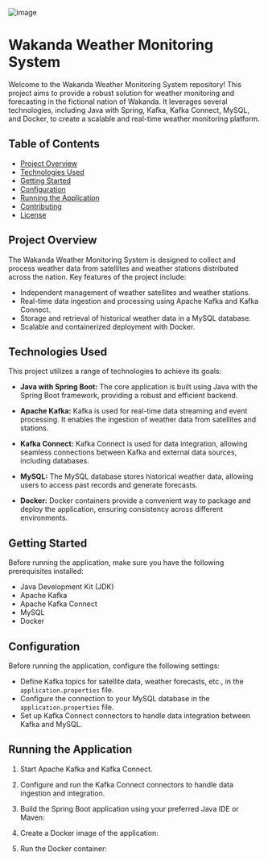 ![image](https://github.com/kimbrano04/wakanda-weather-monitoring/assets/17338297/c88bda35-1217-4485-9ead-70329057f887)


# Wakanda Weather Monitoring System

Welcome to the Wakanda Weather Monitoring System repository! This project aims to provide a robust solution for weather monitoring and forecasting in the fictional nation of Wakanda. It leverages several technologies, including Java with Spring, Kafka, Kafka Connect, MySQL, and Docker, to create a scalable and real-time weather monitoring platform.

## Table of Contents

- [Project Overview](#project-overview)
- [Technologies Used](#technologies-used)
- [Getting Started](#getting-started)
- [Configuration](#configuration)
- [Running the Application](#running-the-application)
- [Contributing](#contributing)
- [License](#license)

## Project Overview

The Wakanda Weather Monitoring System is designed to collect and process weather data from satellites and weather stations distributed across the nation. Key features of the project include:

- Independent management of weather satellites and weather stations.
- Real-time data ingestion and processing using Apache Kafka and Kafka Connect.
- Storage and retrieval of historical weather data in a MySQL database.
- Scalable and containerized deployment with Docker.

## Technologies Used

This project utilizes a range of technologies to achieve its goals:

- **Java with Spring Boot:** The core application is built using Java with the Spring Boot framework, providing a robust and efficient backend.

- **Apache Kafka:** Kafka is used for real-time data streaming and event processing. It enables the ingestion of weather data from satellites and stations.

- **Kafka Connect:** Kafka Connect is used for data integration, allowing seamless connections between Kafka and external data sources, including databases.

- **MySQL:** The MySQL database stores historical weather data, allowing users to access past records and generate forecasts.

- **Docker:** Docker containers provide a convenient way to package and deploy the application, ensuring consistency across different environments.

## Getting Started

Before running the application, make sure you have the following prerequisites installed:

- Java Development Kit (JDK)
- Apache Kafka
- Apache Kafka Connect
- MySQL
- Docker

## Configuration

Before running the application, configure the following settings:

- Define Kafka topics for satellite data, weather forecasts, etc., in the `application.properties` file.
- Configure the connection to your MySQL database in the `application.properties` file.
- Set up Kafka Connect connectors to handle data integration between Kafka and MySQL.

## Running the Application

1. Start Apache Kafka and Kafka Connect.

2. Configure and run the Kafka Connect connectors to handle data ingestion and integration.

3. Build the Spring Boot application using your preferred Java IDE or Maven:

  4. Create a Docker image of the application:
  5. Run the Docker container:


